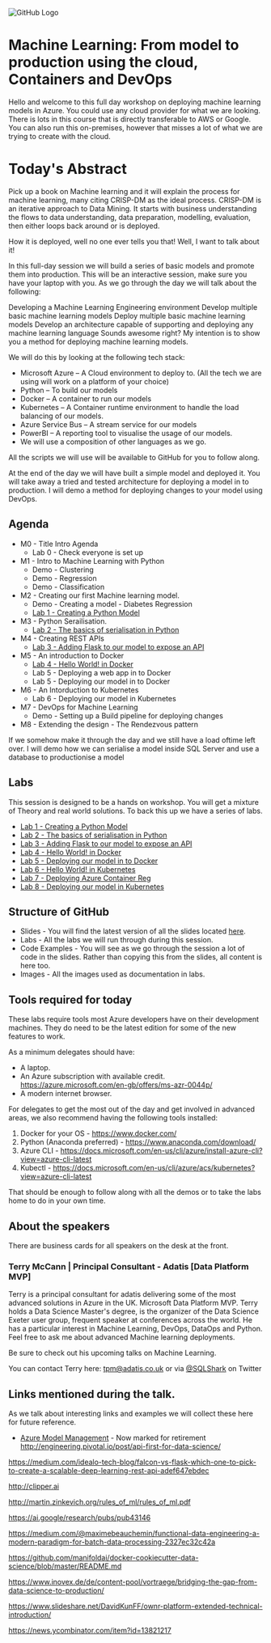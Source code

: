 ![GitHub Logo](https://github.com/SQLShark/MachineLearningFromModelToProduction/blob/master/Images/Header1.png)

# Machine Learning: From model to production using the cloud, Containers and DevOps
Hello and welcome to this full day workshop on deploying machine learning models in Azure. You could use any cloud provider for what we are looking. There is lots in this course that is directly transferable to AWS or Google. You can also run this on-premises, however that misses a lot of what we are trying to create with the cloud. 

# Today's Abstract


Pick up a book on Machine learning and it will explain the process for machine learning, many citing CRISP-DM as the ideal process. CRISP-DM is an iterative approach to Data Mining. It starts with business understanding the flows to data understanding, data preparation, modelling, evaluation, then either loops back around or is deployed.

How it is deployed, well no one ever tells you that! Well, I want to talk about it!

In this full-day session we will build a series of basic models and promote them into production. This will be an interactive session, make sure you have your laptop with you. As we go through the day we will talk about the following:

Developing a Machine Learning Engineering environment
Develop multiple basic machine learning models
Deploy multiple basic machine learning models
Develop an architecture capable of supporting and deploying any machine learning language
Sounds awesome right? My intention is to show you a method for deploying machine learning models.

We will do this by looking at the following tech stack:

- Microsoft Azure – A Cloud environment to deploy to. (All the tech we are using will work on a platform of your choice)
- Python – To build our models
- Docker – A container to run our models
- Kubernetes – A Container runtime environment to handle the load balancing of our models.
- Azure Service Bus – A stream service for our models
- PowerBI – A reporting tool to visualise the usage of our models.
- We will use a composition of other languages as we go. 

All the scripts we will use will be available to GitHub for you to follow along.

At the end of the day we will have built a simple model and deployed it. You will take away a tried and tested architecture for deploying a model in to production. I will demo a method for deploying changes to your model using DevOps.

## Agenda 
- M0 - Title Intro Agenda  
    - Lab 0 - Check everyone is set up
- M1 - Intro to Machine Learning with Python
    - Demo - Clustering 
    - Demo - Regression 
    - Demo - Classification 
- M2 - Creating our first Machine learning model. 
    - Demo - Creating a model - Diabetes Regression
    - [Lab 1 - Creating a Python Model](https://github.com/SQLShark/MachineLearningFromModelToProduction/tree/master/Labs/Lab%2001)
- M3 - Python Serailisation.   
    - [Lab 2 - The basics of serialisation in Python](https://github.com/SQLShark/MachineLearningFromModelToProduction/tree/master/Labs/Lab%2002)
- M4 - Creating REST APIs
    - [Lab 3 - Adding Flask to our model to expose an API](https://github.com/SQLShark/MachineLearningFromModelToProduction/tree/master/Labs/Lab%2003)
- M5 - An introduction to Docker
    - [Lab 4 - Hello World! in Docker](https://github.com/SQLShark/MachineLearningFromModelToProduction/tree/master/Labs/Lab%2004)  
    - Lab 5 - Deploying a web app in to Docker
    - Lab 5 - Deploying our model in to Docker
- M6 - An Intorduction to Kubernetes
    - Lab 6 - Deploying our model in Kubernetes
- M7 - DevOps for Machine Learning
    - Demo - Setting up a Build pipeline for deploying changes
- M8 - Extending the design - The Rendezvous pattern 

If we somehow make it through the day and we still have a load oftime left over. I will demo how we can serialise a model inside SQL Server and use a database to productionise a model

## Labs
This session is designed to be a hands on workshop. You will get a mixture of Theory and real world solutions.
To back this up we have a series of labs. 
- [Lab 1 - Creating a Python Model](https://github.com/SQLShark/MachineLearningFromModelToProduction/tree/master/Labs/Lab%2001)
- [Lab 2 - The basics of serialisation in Python](https://github.com/SQLShark/MachineLearningFromModelToProduction/tree/master/Labs/Lab%2002)
- [Lab 3 - Adding Flask to our model to expose an API](https://github.com/SQLShark/MachineLearningFromModelToProduction/tree/master/Labs/Lab%2003)
- [Lab 4 - Hello World! in Docker](https://github.com/SQLShark/MachineLearningFromModelToProduction/tree/master/Labs/Lab%2004)
- [Lab 5 - Deploying our model in to Docker](https://github.com/SQLShark/MachineLearningFromModelToProduction/tree/master/Labs/Lab%2005)
- [Lab 6 - Hello World! in Kubernetes ](https://github.com/SQLShark/MachineLearningFromModelToProduction/tree/master/Labs/Lab%2006)
- [Lab 7 - Deploying Azure Container Reg](https://github.com/SQLShark/MachineLearningFromModelToProduction/tree/master/Labs/Lab%2007)
- [Lab 8 - Deploying our model in Kubernetes](https://github.com/SQLShark/MachineLearningFromModelToProduction/tree/master/Labs/Lab%2008)
 

## Structure of GitHub 
- Slides - You will find the latest version of all the slides located [here](https://github.com/Adatis/ModernDataWarehouseWorkshop/tree/master/Slides). 
- Labs - All the labs we will run through during this session. 
- Code Examples - You will see as we go through the session a lot of code in the slides. Rather than copying this from the slides, all content is here too. 
- Images - All the images used as documentation in labs.  

## Tools required for today
These labs require tools most Azure developers have on their development machines. They do need to be the latest edition for some of the new features to work. 

As a minimum delegates should have:  
- A laptop.
- An Azure subscription with available credit. https://azure.microsoft.com/en-gb/offers/ms-azr-0044p/
- A modern internet browser.
 
For delegates to get the most out of the day and get involved in advanced areas, we also recommend having the following tools installed:
1. Docker for your OS - https://www.docker.com/
2.	Python (Anaconda preferred) - https://www.anaconda.com/download/
3.	Azure CLI - https://docs.microsoft.com/en-us/cli/azure/install-azure-cli?view=azure-cli-latest
4.	Kubectl - https://docs.microsoft.com/en-us/cli/azure/acs/kubernetes?view=azure-cli-latest

That should be enough to follow along with all the demos or to take the labs home to do in your own time. 
 
## About the speakers
There are business cards for all speakers on the desk at the front. 

### Terry McCann | Principal Consultant - Adatis [Data Platform MVP]
Terry is a principal consultant for adatis delivering some of the most advanced solutions in Azure in the UK. Microsoft Data Platform MVP. Terry holds a Data Science Master's degree, is the organizer of the Data Science Exeter user group, frequent speaker at conferences across the world. He has a particular interest in Machine Learning, DevOps, DataOps and Python. Feel free to ask me about advanced Machine learning deployments. 

Be sure to check out his upcoming talks on Machine Learning. 

You can contact Terry here: tpm@adatis.co.uk or via [@SQLShark](https://twitter.com/SQLShark) on Twitter

## Links mentioned during the talk. 

As we talk about interesting links and examples we will collect these here for future reference. 

- [Azure Model Management](https://azuremarketplace.microsoft.com/fi/marketplace/apps/Microsoft.MachineLearningModelManagement?tab=Overview) - Now marked for retirement  
http://engineering.pivotal.io/post/api-first-for-data-science/

https://medium.com/idealo-tech-blog/falcon-vs-flask-which-one-to-pick-to-create-a-scalable-deep-learning-rest-api-adef647ebdec

http://clipper.ai

http://martin.zinkevich.org/rules_of_ml/rules_of_ml.pdf

https://ai.google/research/pubs/pub43146

https://medium.com/@maximebeauchemin/functional-data-engineering-a-modern-paradigm-for-batch-data-processing-2327ec32c42a

https://github.com/manifoldai/docker-cookiecutter-data-science/blob/master/README.md

https://www.inovex.de/de/content-pool/vortraege/bridging-the-gap-from-data-science-to-production/

https://www.slideshare.net/DavidKunFF/ownr-platform-extended-technical-introduction/

https://news.ycombinator.com/item?id=13821217
